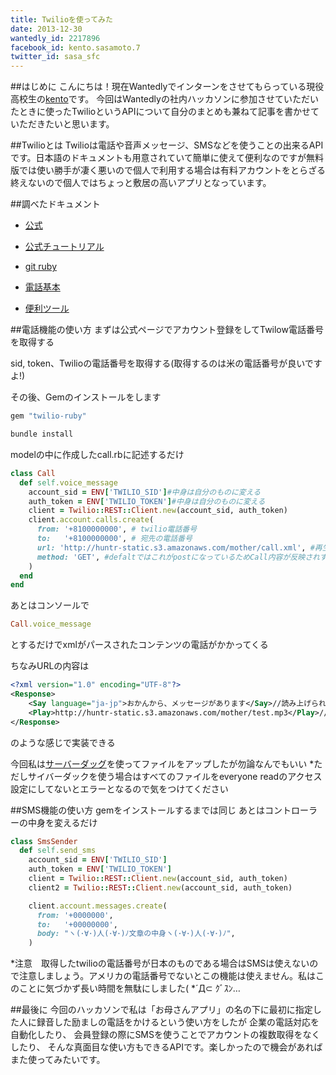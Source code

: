 ```yaml
---
title: Twilioを使ってみた
date: 2013-12-30
wantedly_id: 2217896
facebook_id: kento.sasamoto.7
twitter_id: sasa_sfc
---
```

##はじめに
こんにちは！現在Wantedlyでインターンをさせてもらっている現役高校生の[kento](https://www.wantedly.com/users/2217896)です。
今回はWantedlyの社内ハッカソンに参加させていただいたときに使ったTwilioというAPIについて自分のまとめも兼ねて記事を書かせていただきたいと思います。


##Twilioとは
Twilioは電話や音声メッセージ、SMSなどを使うことの出来るAPIです。日本語のドキュメントも用意されていて簡単に使えて便利なのですが無料版では使い勝手が凄く悪いので個人で利用する場合は有料アカウントをとらざる終えないので個人ではちょっと敷居の高いアプリとなっています。


##調べたドキュメント
- [公式](http://twilio.kddi-web.com/)
- [公式チュートリアル](https://jp.twilio.com/docs/quickstart)
- [git ruby](https://github.com/twilio/twilio-ruby)

- [電話基本](http://blog.twilio.kddi-web.com/2013/05/21/ruby%E3%81%8B%E3%82%89%E9%9B%BB%E8%A9%B1%E3%82%92%E3%81%8B%E3%81%91%E3%82%8B/)
- [便利ツール](http://dev.classmethod.jp/etc/twim11/)

##電話機能の使い方
まずは公式ページでアカウント登録をしてTwilow電話番号を取得する

sid, token、Twilioの電話番号を取得する(取得するのは米の電話番号が良いですよ!)

その後、Gemのインストールをします

```ruby
gem "twilio-ruby"
```

```bash
bundle install
```

modelの中に作成したcall.rbに記述するだけ

```ruby
class Call
  def self.voice_message
    account_sid = ENV['TWILIO_SID']#中身は自分のものに変える
    auth_token = ENV['TWILIO_TOKEN']#中身は自分のものに変える
    client = Twilio::REST::Client.new(account_sid, auth_token)
    client.account.calls.create(
      from: '+8100000000', # twilio電話番号
      to:   '+8100000000', # 宛先の電話番号
      url: 'http://huntr-static.s3.amazonaws.com/mother/call.xml', #再生される音声の内容が書かれたxmlのURL
      method: 'GET', #defaltではこれがpostになっているためCall内容が反映されずエラーになるから気をつける
    )
  end
end
```


あとはコンソールで

```ruby
Call.voice_message
```
とするだけでxmlがパースされたコンテンツの電話がかかってくる

ちなみURLの内容は

```xml
<?xml version="1.0" encoding="UTF-8"?>
<Response>
    <Say language="ja-jp">おかんから、メッセージがあります</Say>//読み上げられる内容
    <Play>http://huntr-static.s3.amazonaws.com/mother/test.mp3</Play>//再生されるmp3
</Response>
```

のような感じで実装できる

今回私は[サーバーダッグ](http://cyberduck.softonic.jp/mac)を使ってファイルをアップしたが勿論なんでもいい
*ただしサイバーダックを使う場合はすべてのファイルをeveryone readのアクセス設定にしてないとエラーとなるので気をつけてください

##SMS機能の使い方
gemをインストールするまでは同じ
あとはコントローラーの中身を変えるだけ

```ruby
class SmsSender
  def self.send_sms
    account_sid = ENV['TWILIO_SID']
    auth_token = ENV['TWILIO_TOKEN']
    client = Twilio::REST::Client.new(account_sid, auth_token)
    client2 = Twilio::REST::Client.new(account_sid, auth_token)

    client.account.messages.create(
      from: '+0000000',
      to:   '+00000000',
      body: "ヽ(･∀･)人(･∀･)ﾉ文章の中身ヽ(･∀･)人(･∀･)ﾉ",
    )
```


*注意　取得したtwilioの電話番号が日本のものである場合はSMSは使えないので注意しましょう。アメリカの電話番号でないとこの機能は使えません。私はこのことに気づかず長い時間を無駄にしました( *´Д⊂ ｸﾞｽﾝ…

##最後に
今回のハッカソンで私は「お母さんアプリ」の名の下に最初に指定した人に録音した励ましの電話をかけるという使い方をしたが
企業の電話対応を自動化したり、
会員登録の際にSMSを使うことでアカウントの複数取得をなくしたり、
そんな真面目な使い方もできるAPIです。楽しかったので機会があればまた使ってみたいです。
